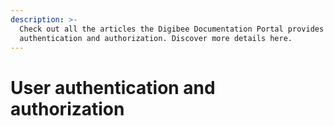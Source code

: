 ```yaml
---
description: >-
  Check out all the articles the Digibee Documentation Portal provides on user
  authentication and authorization. Discover more details here.
---
```


# User authentication and authorization

